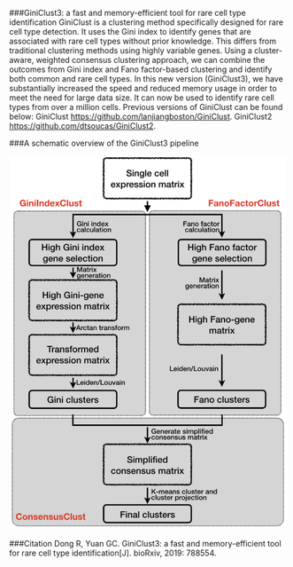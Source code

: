 ###GiniClust3: a fast and memory-efficient tool for rare cell type identification
GiniClust is a clustering method specifically designed for rare cell type detection. It uses the Gini index to identify genes that are associated with rare cell types without prior knowledge. This differs from traditional clustering methods using highly variable genes. Using a cluster-aware, weighted consensus clustering approach, we can combine the outcomes from Gini index and Fano factor-based clustering and identify both common and rare cell types. In this new version (GiniClust3), we have substantially increased the speed and reduced memory usage in order to meet the need for large data size. It can now be used to identify rare cell types from over a million cells. Previous versions of GiniClust can be found below: GiniClust <https://github.com/lanjiangboston/GiniClust>. GiniClust2 <https://github.com/dtsoucas/GiniClust2>.

###A schematic overview of the GiniClust3 pipeline

<img src="images/pipeline.png" width="500"/>

###Citation
Dong R, Yuan GC. GiniClust3: a fast and memory-efficient tool for rare cell type identification[J]. bioRxiv, 2019: 788554.
